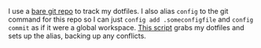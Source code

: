 I use a
[bare git repo](https://developer.atlassian.com/blog/2016/02/best-way-to-store-dotfiles-git-bare-repo/)
to track my dotfiles. I also alias `config` to the git command for this repo so
I can just `config add .someconfigfile` and `config commit` as if it were a
global workspace. [This script](.config/scripts/setup.sh) grabs my dotfiles and
sets up the alias, backing up any conflicts.
